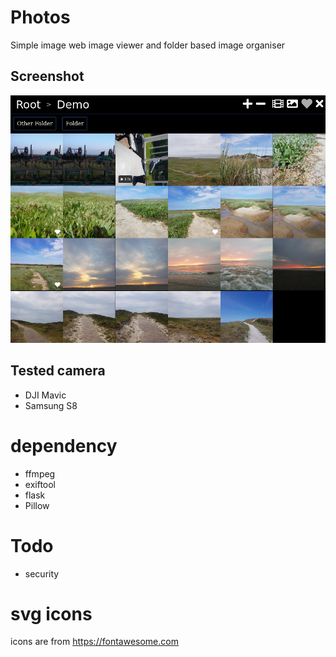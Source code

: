 # Photos  
Simple image web image viewer and folder based image organiser
## Screenshot  
![Screenshot](static/img/demo.png "Screenshot of ui")
## Tested camera  
 * DJI Mavic
 * Samsung S8
# dependency  
 * ffmpeg
 * exiftool
 * flask
 * Pillow
# Todo  
 * security
# svg icons
icons are from https://fontawesome.com